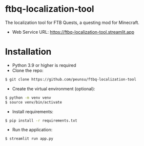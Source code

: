 # ftbq-localization-tool
The localization tool for FTB Quests, a questing mod for Minecraft.

* Web Service URL: https://ftbq-localization-tool.streamlit.app

# Installation
* Python 3.9 or higher is required
* Clone the repo:
```bash
$ git clone https://github.com/peunsu/ftbq-localization-tool
```
* Create the virtual environment (optional):
```bash
$ python -m venv venv
$ source venv/bin/activate
```
* Install requirements:
```bash
$ pip install -r requirements.txt
```
* Run the application:
```bash
$ streamlit run app.py
```
